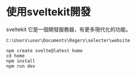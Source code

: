 # 使用sveltekit開發

sveltekit 它是一個開發服務器，有更多現代化的功能。

```
C:\Users\user\Documents\Rogers\selecter\website

npm create svelte@latest home
cd home
npm install
npm run dev
```
